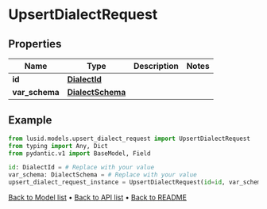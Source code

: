 # UpsertDialectRequest

## Properties
Name | Type | Description | Notes
------------ | ------------- | ------------- | -------------
**id** | [**DialectId**](DialectId.md) |  | 
**var_schema** | [**DialectSchema**](DialectSchema.md) |  | 
## Example

```python
from lusid.models.upsert_dialect_request import UpsertDialectRequest
from typing import Any, Dict
from pydantic.v1 import BaseModel, Field

id: DialectId = # Replace with your value
var_schema: DialectSchema = # Replace with your value
upsert_dialect_request_instance = UpsertDialectRequest(id=id, var_schema=var_schema)

```

[Back to Model list](../README.md#documentation-for-models) &#8226; [Back to API list](../README.md#documentation-for-api-endpoints) &#8226; [Back to README](../README.md)

